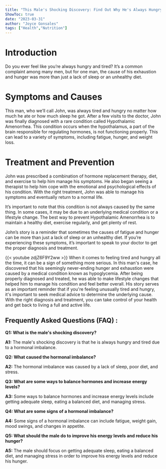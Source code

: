 ```yaml
---
title: "This Male's Shocking Discovery: Find Out Why He's Always Hungry and Tired!"
ShowToc: true 
date: "2023-03-31"
author: "Joyce Gonsales" 
tags: ["Health","Nutrition"]
---
```

# Introduction

Do you ever feel like you’re always hungry and tired? It’s a common complaint among many men, but for one man, the cause of his exhaustion and hunger was more than just a lack of sleep or an unhealthy diet.

# Symptoms and Causes

This man, who we’ll call John, was always tired and hungry no matter how much he ate or how much sleep he got. After a few visits to the doctor, John was finally diagnosed with a rare condition called Hypothalamic Amenorrhea. This condition occurs when the hypothalamus, a part of the brain responsible for regulating hormones, is not functioning properly. This can lead to a variety of symptoms, including fatigue, hunger, and weight loss.

# Treatment and Prevention

John was prescribed a combination of hormone replacement therapy, diet, and exercise to help him manage his symptoms. He also began seeing a therapist to help him cope with the emotional and psychological effects of his condition. With the right treatment, John was able to manage his symptoms and eventually return to a normal life.

It’s important to note that this condition is not always caused by the same thing. In some cases, it may be due to an underlying medical condition or a lifestyle change. The best way to prevent Hypothalamic Amenorrhea is to maintain a healthy diet, exercise regularly, and get plenty of rest.

John’s story is a reminder that sometimes the causes of fatigue and hunger can be more than just a lack of sleep or an unhealthy diet. If you’re experiencing these symptoms, it’s important to speak to your doctor to get the proper diagnosis and treatment.

{{< youtube zdjZ6F9Y2ww >}} 
When it comes to feeling tired and hungry all the time, it can be a sign of something more serious. In this man's case, he discovered that his seemingly never-ending hunger and exhaustion were caused by a medical condition known as hypoglycemia. After being properly diagnosed and treated, he was able to make lifestyle changes that helped him to manage his condition and feel better overall. His story serves as an important reminder that if you're feeling unusually tired and hungry, it's important to seek medical advice to determine the underlying cause. With the right diagnosis and treatment, you can take control of your health and get back to living a full and active life.

## Frequently Asked Questions (FAQ) :
**Q1: What is the male's shocking discovery?**

**A1:** The male's shocking discovery is that he is always hungry and tired due to a hormonal imbalance. 

**Q2: What caused the hormonal imbalance?**

**A2:** The hormonal imbalance was caused by a lack of sleep, poor diet, and stress. 

**Q3: What are some ways to balance hormones and increase energy levels?**

**A3:** Some ways to balance hormones and increase energy levels include getting adequate sleep, eating a balanced diet, and managing stress. 

**Q4: What are some signs of a hormonal imbalance?**

**A4:** Some signs of a hormonal imbalance can include fatigue, weight gain, mood swings, and changes in appetite. 

**Q5: What should the male do to improve his energy levels and reduce his hunger?**

**A5:** The male should focus on getting adequate sleep, eating a balanced diet, and managing stress in order to improve his energy levels and reduce his hunger.





